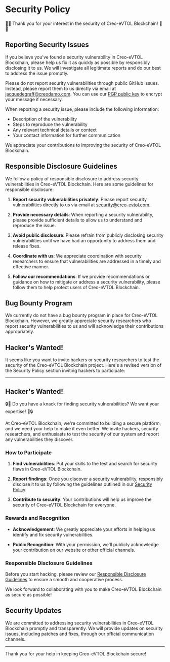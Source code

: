 # Security Policy

🔐🚨 Thank you for your interest in the security of Creo-eVTOL Blockchain! 🚨🔐

## Reporting Security Issues

If you believe you've found a security vulnerability in Creo-eVTOL Blockchain, please help us fix it as quickly as possible by responsibly disclosing it to us. We will investigate all legitimate reports and do our best to address the issue promptly.

Please do not report security vulnerabilities through public GitHub issues. Instead, please report them to us directly via email at [jacquedegraff@creodamo.com](mailto:jacquedegraff@creodamo.com). You can use our [PGP public key](https://creo-evtol.com/security/pgp-key.txt) to encrypt your message if necessary.

When reporting a security issue, please include the following information:

- Description of the vulnerability
- Steps to reproduce the vulnerability
- Any relevant technical details or context
- Your contact information for further communication

We appreciate your contributions to improving the security of Creo-eVTOL Blockchain.

## Responsible Disclosure Guidelines

We follow a policy of responsible disclosure to address security vulnerabilities in Creo-eVTOL Blockchain. Here are some guidelines for responsible disclosure:

1. **Report security vulnerabilities privately**: Please report security vulnerabilities directly to us via email at [security@creo-evtol.com](mailto:security@creo-evtol.com).

2. **Provide necessary details**: When reporting a security vulnerability, please provide sufficient details to allow us to understand and reproduce the issue.

3. **Avoid public disclosure**: Please refrain from publicly disclosing security vulnerabilities until we have had an opportunity to address them and release fixes.

4. **Coordinate with us**: We appreciate coordination with security researchers to ensure that vulnerabilities are addressed in a timely and effective manner.

5. **Follow our recommendations**: If we provide recommendations or guidance on how to mitigate or address a security vulnerability, please follow them to help protect users of Creo-eVTOL Blockchain.

## Bug Bounty Program

We currently do not have a bug bounty program in place for Creo-eVTOL Blockchain. However, we greatly appreciate security researchers who report security vulnerabilities to us and will acknowledge their contributions appropriately.

## Hacker's Wanted!

It seems like you want to invite hackers or security researchers to test the security of the Creo-eVTOL Blockchain project. Here's a revised version of the Security Policy section inviting hackers to participate:

---

## Hacker's Wanted!

🔒🚨 Do you have a knack for finding security vulnerabilities? We want your expertise! 🚨🔒

At Creo-eVTOL Blockchain, we're committed to building a secure platform, and we need your help to make it even better. We invite hackers, security researchers, and enthusiasts to test the security of our system and report any vulnerabilities they discover.

### How to Participate

1. **Find vulnerabilities**: Put your skills to the test and search for security flaws in Creo-eVTOL Blockchain.
   
2. **Report findings**: Once you discover a security vulnerability, responsibly disclose it to us by following the guidelines outlined in our [Security Policy](#reporting-security-issues).

3. **Contribute to security**: Your contributions will help us improve the security of Creo-eVTOL Blockchain for everyone.

### Rewards and Recognition

- **Acknowledgement**: We greatly appreciate your efforts in helping us identify and fix security vulnerabilities.
  
- **Public Recognition**: With your permission, we'll publicly acknowledge your contribution on our website or other official channels.

### Responsible Disclosure Guidelines

Before you start hacking, please review our [Responsible Disclosure Guidelines](#responsible-disclosure-guidelines) to ensure a smooth and cooperative process.

We look forward to collaborating with you to make Creo-eVTOL Blockchain as secure as possible!

## Security Updates

We are committed to addressing security vulnerabilities in Creo-eVTOL Blockchain promptly and transparently. We will provide updates on security issues, including patches and fixes, through our official communication channels.

---

Thank you for your help in keeping Creo-eVTOL Blockchain secure!
